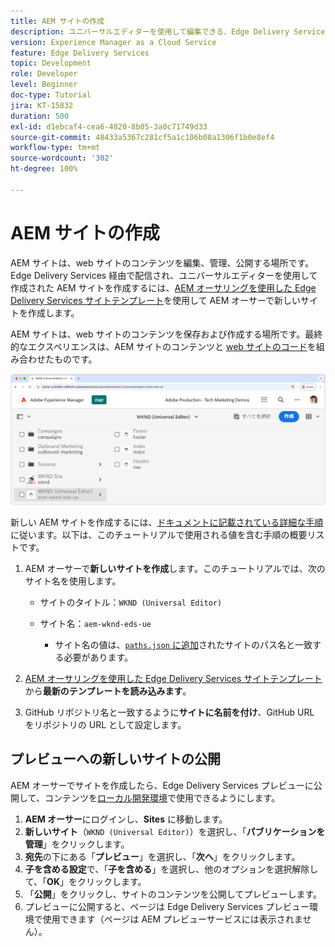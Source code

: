 ```yaml
---
title: AEM サイトの作成
description: ユニバーサルエディターを使用して編集できる、Edge Delivery Services の AEM Sites のサイトを作成します。
version: Experience Manager as a Cloud Service
feature: Edge Delivery Services
topic: Development
role: Developer
level: Beginner
doc-type: Tutorial
jira: KT-15832
duration: 500
exl-id: d1ebcaf4-cea6-4820-8b05-3a0c71749d33
source-git-commit: 48433a5367c281cf5a1c106b08a1306f1b0e8ef4
workflow-type: tm+mt
source-wordcount: '302'
ht-degree: 100%

---
```


# AEM サイトの作成

AEM サイトは、web サイトのコンテンツを編集、管理、公開する場所です。Edge Delivery Services 経由で配信され、ユニバーサルエディターを使用して作成された AEM サイトを作成するには、[AEM オーサリングを使用した Edge Delivery Services サイトテンプレート](https://github.com/adobe-rnd/aem-boilerplate-xwalk/releases)を使用して AEM オーサーで新しいサイトを作成します。

AEM サイトは、web サイトのコンテンツを保存および作成する場所です。最終的なエクスペリエンスは、AEM サイトのコンテンツと [web サイトのコード](./1-new-code-project.md)を組み合わせたものです。

![Edge Delivery Services とユニバーサルエディターの新しい AEM サイト](./assets/2-new-aem-site/new-site.png)

新しい AEM サイトを作成するには、[ドキュメントに記載されている詳細な手順](https://experienceleague.adobe.com/ja/docs/experience-manager-cloud-service/content/edge-delivery/wysiwyg-authoring/edge-dev-getting-started#create-aem-site)に従います。以下は、このチュートリアルで使用される値を含む手順の概要リストです。
1. AEM オーサーで&#x200B;**新しいサイトを作成**&#x200B;します。このチュートリアルでは、次のサイト名を使用します。
   * サイトのタイトル：`WKND (Universal Editor)`
   * サイト名：`aem-wknd-eds-ue`

      * サイト名の値は、[`paths.json` に追加](https://experienceleague.adobe.com/ja/docs/experience-manager-cloud-service/content/edge-delivery/wysiwyg-authoring/path-mapping)されたサイトのパス名と一致する必要があります。

2. [AEM オーサリングを使用した Edge Delivery Services サイトテンプレート](https://github.com/adobe-rnd/aem-boilerplate-xwalk/releases)から&#x200B;**最新のテンプレートを読み込みます**。
3. GitHub リポジトリ名と一致するように&#x200B;**サイトに名前を付け**、GitHub URL をリポジトリの URL として設定します。

## プレビューへの新しいサイトの公開

AEM オーサーでサイトを作成したら、Edge Delivery Services プレビューに公開して、コンテンツを[ローカル開発環境](./3-local-development-environment.md)で使用できるようにします。

1. **AEM オーサー**&#x200B;にログインし、**Sites** に移動します。
2. **新しいサイト**（`WKND (Universal Editor)`）を選択し、「**パブリケーションを管理**」をクリックします。
3. **宛先**&#x200B;の下にある「**プレビュー**」を選択し、「**次へ**」をクリックします。
4. **子を含める設定**&#x200B;で、「**子を含める**」を選択し、他のオプションを選択解除して、「**OK**」をクリックします。
5. 「**公開**」をクリックし、サイトのコンテンツを公開してプレビューします。
6. プレビューに公開すると、ページは Edge Delivery Services プレビュー環境で使用できます（ページは AEM プレビューサービスには表示されません）。
